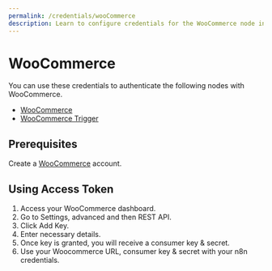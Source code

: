 ```yaml
---
permalink: /credentials/wooCommerce
description: Learn to configure credentials for the WooCommerce node in n8n
---
```


# WooCommerce

You can use these credentials to authenticate the following nodes with WooCommerce.
- [WooCommerce](../../nodes-library/nodes/WooCommerce/README.md)
- [WooCommerce Trigger](../../nodes-library/trigger-nodes/WooCommerceTrigger/README.md)

## Prerequisites

Create a [WooCommerce](https://woocommerce.com/) account.

## Using Access Token

1. Access your WooCommerce dashboard.
2. Go to Settings, advanced and then REST API.
3. Click Add Key.
4. Enter necessary details.
5. Once key is granted, you will receive a consumer key & secret.
6. Use your Woocommerce URL, consumer key & secret with your n8n credentials.
